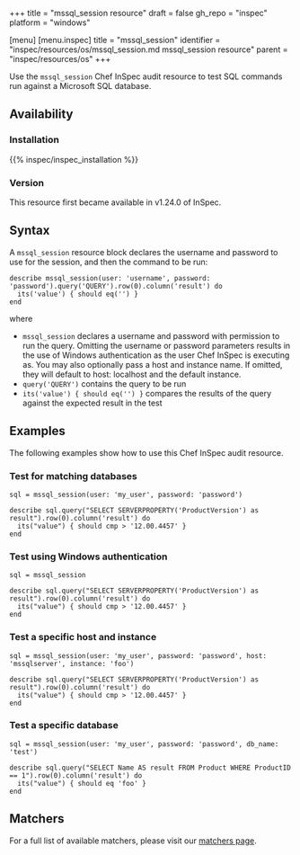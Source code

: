+++
title = "mssql_session resource"
draft = false
gh_repo = "inspec"
platform = "windows"

[menu]
  [menu.inspec]
    title = "mssql_session"
    identifier = "inspec/resources/os/mssql_session.md mssql_session resource"
    parent = "inspec/resources/os"
+++

Use the `mssql_session` Chef InSpec audit resource to test SQL commands run against a Microsoft SQL database.

## Availability

### Installation

{{% inspec/inspec_installation %}}

### Version

This resource first became available in v1.24.0 of InSpec.

## Syntax

A `mssql_session` resource block declares the username and password to use for the session, and then the command to be run:

    describe mssql_session(user: 'username', password: 'password').query('QUERY').row(0).column('result') do
      its('value') { should eq('') }
    end

where

- `mssql_session` declares a username and password with permission to run the query. Omitting the username or password parameters results in the use of Windows authentication as the user Chef InSpec is executing as. You may also optionally pass a host and instance name. If omitted, they will default to host: localhost and the default instance.
- `query('QUERY')` contains the query to be run
- `its('value') { should eq('') }` compares the results of the query against the expected result in the test

## Examples

The following examples show how to use this Chef InSpec audit resource.

### Test for matching databases

    sql = mssql_session(user: 'my_user', password: 'password')

    describe sql.query("SELECT SERVERPROPERTY('ProductVersion') as result").row(0).column('result') do
      its("value") { should cmp > '12.00.4457' }
    end

### Test using Windows authentication

    sql = mssql_session

    describe sql.query("SELECT SERVERPROPERTY('ProductVersion') as result").row(0).column('result') do
      its("value") { should cmp > '12.00.4457' }
    end

### Test a specific host and instance

    sql = mssql_session(user: 'my_user', password: 'password', host: 'mssqlserver', instance: 'foo')

    describe sql.query("SELECT SERVERPROPERTY('ProductVersion') as result").row(0).column('result') do
      its("value") { should cmp > '12.00.4457' }
    end

### Test a specific database

    sql = mssql_session(user: 'my_user', password: 'password', db_name: 'test')

    describe sql.query("SELECT Name AS result FROM Product WHERE ProductID == 1").row(0).column('result') do
      its("value") { should eq 'foo' }
    end

## Matchers

For a full list of available matchers, please visit our [matchers page](/inspec/matchers/).
